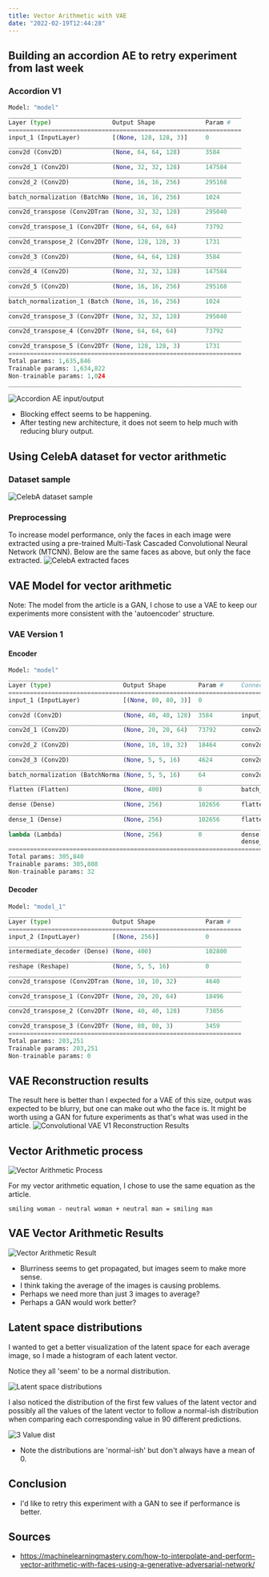 ```yaml
---
title: Vector Arithmetic with VAE
date: "2022-02-19T12:44:28"
---
```


## Building an accordion AE to retry experiment from last week
### Accordion V1
```python
Model: "model"
_________________________________________________________________
Layer (type)                 Output Shape              Param #
=================================================================
input_1 (InputLayer)         [(None, 128, 128, 3)]     0
_________________________________________________________________
conv2d (Conv2D)              (None, 64, 64, 128)       3584
_________________________________________________________________
conv2d_1 (Conv2D)            (None, 32, 32, 128)       147584
_________________________________________________________________
conv2d_2 (Conv2D)            (None, 16, 16, 256)       295168
_________________________________________________________________
batch_normalization (BatchNo (None, 16, 16, 256)       1024
_________________________________________________________________
conv2d_transpose (Conv2DTran (None, 32, 32, 128)       295040
_________________________________________________________________
conv2d_transpose_1 (Conv2DTr (None, 64, 64, 64)        73792
_________________________________________________________________
conv2d_transpose_2 (Conv2DTr (None, 128, 128, 3)       1731
_________________________________________________________________
conv2d_3 (Conv2D)            (None, 64, 64, 128)       3584
_________________________________________________________________
conv2d_4 (Conv2D)            (None, 32, 32, 128)       147584
_________________________________________________________________
conv2d_5 (Conv2D)            (None, 16, 16, 256)       295168
_________________________________________________________________
batch_normalization_1 (Batch (None, 16, 16, 256)       1024
_________________________________________________________________
conv2d_transpose_3 (Conv2DTr (None, 32, 32, 128)       295040
_________________________________________________________________
conv2d_transpose_4 (Conv2DTr (None, 64, 64, 64)        73792
_________________________________________________________________
conv2d_transpose_5 (Conv2DTr (None, 128, 128, 3)       1731
=================================================================
Total params: 1,635,846
Trainable params: 1,634,822
Non-trainable params: 1,024
_________________________________________________________________
```
![Accordion AE input/output](./convAE_accordion_v1_inout.jpg)
- Blocking effect seems to be happening.
- After testing new architecture, it does not seem to help much with reducing blury output.

## Using CelebA dataset for vector arithmetic
### Dataset sample
![CelebA dataset sample](./celeb_dataset.png)
### Preprocessing
To increase model performance, only the faces in each image were extracted using a pre-trained Multi-Task Cascaded Convolutional Neural Network (MTCNN).
Below are the same faces as above, but only the face extracted.
![CelebA extracted faces](./celeba_extracted.png)

## VAE Model for vector arithmetic
Note: The model from the article is a GAN, I chose to use a VAE to keep our experiments more consistent with the 'autoencoder' structure.
### VAE Version 1
#### Encoder
```python
Model: "model"
__________________________________________________________________________________________________
Layer (type)                    Output Shape         Param #     Connected to
==================================================================================================
input_1 (InputLayer)            [(None, 80, 80, 3)]  0
__________________________________________________________________________________________________
conv2d (Conv2D)                 (None, 40, 40, 128)  3584        input_1[0][0]
__________________________________________________________________________________________________
conv2d_1 (Conv2D)               (None, 20, 20, 64)   73792       conv2d[0][0]
__________________________________________________________________________________________________
conv2d_2 (Conv2D)               (None, 10, 10, 32)   18464       conv2d_1[0][0]
__________________________________________________________________________________________________
conv2d_3 (Conv2D)               (None, 5, 5, 16)     4624        conv2d_2[0][0]
__________________________________________________________________________________________________
batch_normalization (BatchNorma (None, 5, 5, 16)     64          conv2d_3[0][0]
__________________________________________________________________________________________________
flatten (Flatten)               (None, 400)          0           batch_normalization[0][0]
__________________________________________________________________________________________________
dense (Dense)                   (None, 256)          102656      flatten[0][0]
__________________________________________________________________________________________________
dense_1 (Dense)                 (None, 256)          102656      flatten[0][0]
__________________________________________________________________________________________________
lambda (Lambda)                 (None, 256)          0           dense[0][0]
                                                                 dense_1[0][0]
==================================================================================================
Total params: 305,840
Trainable params: 305,808
Non-trainable params: 32
```
#### Decoder
```python
Model: "model_1"
_________________________________________________________________
Layer (type)                 Output Shape              Param #
=================================================================
input_2 (InputLayer)         [(None, 256)]             0
_________________________________________________________________
intermediate_decoder (Dense) (None, 400)               102800
_________________________________________________________________
reshape (Reshape)            (None, 5, 5, 16)          0
_________________________________________________________________
conv2d_transpose (Conv2DTran (None, 10, 10, 32)        4640
_________________________________________________________________
conv2d_transpose_1 (Conv2DTr (None, 20, 20, 64)        18496
_________________________________________________________________
conv2d_transpose_2 (Conv2DTr (None, 40, 40, 128)       73856
_________________________________________________________________
conv2d_transpose_3 (Conv2DTr (None, 80, 80, 3)         3459
=================================================================
Total params: 203,251
Trainable params: 203,251
Non-trainable params: 0
```
## VAE Reconstruction results
The result here is better than I expected for a VAE of this size, output was expected to be blurry, but one can make out who the face is. It might be worth using a GAN for future experiments as that's what was used in the article.
![Convolutional VAE V1 Reconstruction Results](./conv_vae_v1_results.png)
## Vector Arithmetic process
![Vector Arithmetic Process](./vector_arithmetic_process.jpg)

For my vector arithmetic equation, I chose to use the same equation as the article.

`smiling woman - neutral woman + neutral man = smiling man`
## VAE Vector Arithmetic Results
![Vector Arithmetic Result](./vector_arithmetic_result.jpg)
- Blurriness seems to get propagated, but images seem to make more sense.
- I think taking the average of the images is causing problems.
- Perhaps we need more than just 3 images to average?
- Perhaps a GAN would work better?

## Latent space distributions
I wanted to get a better visualization of the latent space for each average image, so I made a histogram of each latent vector.

Notice they all 'seem' to be a normal distribution.

![Latent space distributions](./latent_dist.png)

I also noticed the distribution of the first few values of the latent vector and
possibly all the values of the latent vector to follow a normal-ish distribution
when comparing each corresponding value in 90 different predictions.

![3 Value dist](./3_value_dist.png)
- Note the distributions are 'normal-ish' but don't always have a mean of 0.

## Conclusion
- I'd like to retry this experiment with a GAN to see if performance is better.

## Sources
- https://machinelearningmastery.com/how-to-interpolate-and-perform-vector-arithmetic-with-faces-using-a-generative-adversarial-network/

